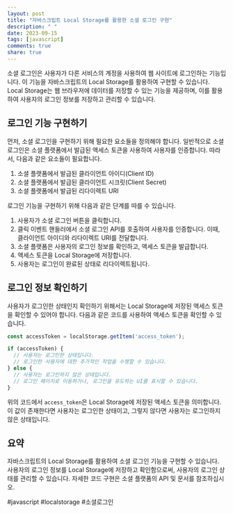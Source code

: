 ```yaml
---
layout: post
title: "자바스크립트 Local Storage를 활용한 소셜 로그인 구현"
description: " "
date: 2023-09-15
tags: [javascript]
comments: true
share: true
---
```


소셜 로그인은 사용자가 다른 서비스의 계정을 사용하여 웹 사이트에 로그인하는 기능입니다. 이 기능을 자바스크립트의 Local Storage를 활용하여 구현할 수 있습니다. Local Storage는 웹 브라우저에 데이터를 저장할 수 있는 기능을 제공하며, 이를 활용하여 사용자의 로그인 정보를 저장하고 관리할 수 있습니다.

## 로그인 기능 구현하기

먼저, 소셜 로그인을 구현하기 위해 필요한 요소들을 정의해야 합니다. 일반적으로 소셜 로그인은 소셜 플랫폼에서 발급된 액세스 토큰을 사용하여 사용자를 인증합니다. 따라서, 다음과 같은 요소들이 필요합니다.

1. 소셜 플랫폼에서 발급된 클라이언트 아이디(Client ID)
2. 소셜 플랫폼에서 발급된 클라이언트 시크릿(Client Secret)
3. 소셜 플랫폼에서 발급된 리다이렉트 URI

로그인 기능을 구현하기 위해 다음과 같은 단계를 따를 수 있습니다.

1. 사용자가 소셜 로그인 버튼을 클릭합니다.
2. 클릭 이벤트 핸들러에서 소셜 로그인 API를 호출하여 사용자를 인증합니다. 이때, 클라이언트 아이디와 리다이렉트 URI를 전달합니다.
3. 소셜 플랫폼은 사용자의 로그인 정보를 확인하고, 액세스 토큰을 발급합니다.
4. 액세스 토큰을 Local Storage에 저장합니다.
5. 사용자는 로그인이 완료된 상태로 리다이렉트됩니다.

## 로그인 정보 확인하기

사용자가 로그인한 상태인지 확인하기 위해서는 Local Storage에 저장된 액세스 토큰을 확인할 수 있어야 합니다. 다음과 같은 코드를 사용하여 액세스 토큰을 확인할 수 있습니다.

```javascript
const accessToken = localStorage.getItem('access_token');

if (accessToken) {
  // 사용자는 로그인한 상태입니다.
  // 로그인한 사용자에 대한 추가적인 작업을 수행할 수 있습니다.
} else {
  // 사용자는 로그인하지 않은 상태입니다.
  // 로그인 페이지로 이동하거나, 로그인을 유도하는 UI를 표시할 수 있습니다.
}
```

위의 코드에서 `access_token`은 Local Storage에 저장된 액세스 토큰을 의미합니다. 이 값이 존재한다면 사용자는 로그인한 상태이고, 그렇지 않다면 사용자는 로그인하지 않은 상태입니다.

## 요약

자바스크립트의 Local Storage를 활용하여 소셜 로그인 기능을 구현할 수 있습니다. 사용자의 로그인 정보를 Local Storage에 저장하고 확인함으로써, 사용자의 로그인 상태를 관리할 수 있습니다. 자세한 코드 구현은 소셜 플랫폼의 API 및 문서를 참조하십시오.

#javascript #localstorage #소셜로그인